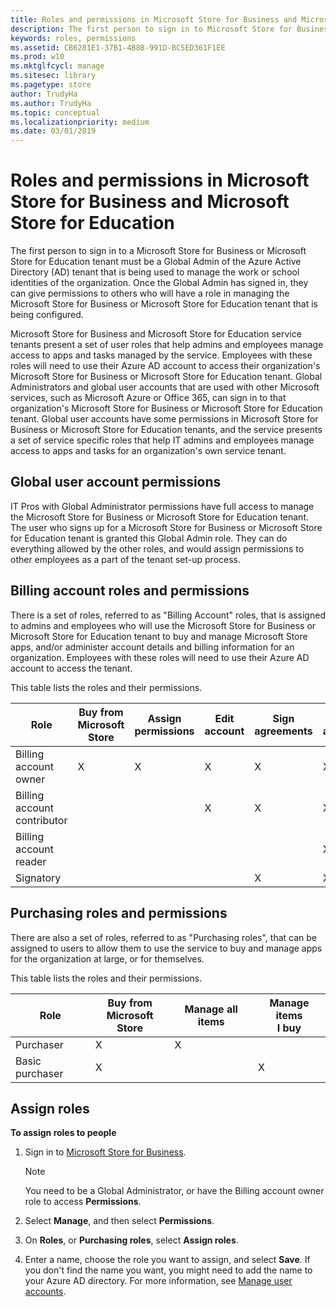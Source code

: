 ```yaml
---
title: Roles and permissions in Microsoft Store for Business and Microsoft Store for Education (Windows 10)
description: The first person to sign in to Microsoft Store for Business or Microsoft Store for Education must be a Global Admin of the Azure Active Directory (AD) tenant. Once the Global Admin has signed in, they can give permissions to others employees.
keywords: roles, permissions
ms.assetid: CB6281E1-37B1-4B8B-991D-BC5ED361F1EE
ms.prod: w10
ms.mktglfcycl: manage
ms.sitesec: library
ms.pagetype: store
author: TrudyHa
ms.author: TrudyHa
ms.topic: conceptual
ms.localizationpriority: medium
ms.date: 03/01/2019
---
```


# Roles and permissions in Microsoft Store for Business and Microsoft Store for Education
The first person to sign in to a Microsoft Store for Business or Microsoft Store for Education tenant must be a Global Admin of the Azure Active Directory (AD) tenant that is being used to manage the work or school identities of the organization. Once the Global Admin has signed in, they can give permissions to others who will have a role in managing the Microsoft Store for Business or Microsoft Store for Education tenant that is being configured.

Microsoft Store for Business and Microsoft Store for Education service tenants present a set of user roles that help admins and employees manage access to apps and tasks managed by the service. Employees with these roles will need to use their Azure AD account to access their organization's Microsoft Store for Business or Microsoft Store for Education tenant. Global Administrators and global user accounts that are used with other Microsoft services, such as Microsoft Azure or Office 365, can sign in to that organization's Microsoft Store for Business or Microsoft Store for Education tenant. Global user accounts have some permissions in Microsoft Store for Business or Microsoft Store for Education tenants, and the service presents a set of service specific roles that help IT admins and employees manage access to apps and tasks for an organization's own service tenant.


## Global user account permissions

IT Pros with Global Administrator permissions have full access to manage the Microsoft Store for Business or Microsoft Store for Education tenant. The user who signs up for a Microsoft Store for Business or Microsoft Store for Education tenant is granted this Global Admin role. They can do everything allowed by the other roles, and would assign permissions to other employees as a part of the tenant set-up process.


## Billing account roles and permissions

There is a set of roles, referred to as "Billing Account" roles, that is assigned to admins and employees who will use the Microsoft Store for Business or Microsoft Store for Education tenant to buy and manage Microsoft Store apps, and/or administer account details and billing information for an organization. Employees with these roles will need to use their Azure AD account to access the tenant.

This table lists the roles and their permissions.

|      Role               |  Buy from<br /> Microsoft Store | Assign<br />permissions | Edit<br /> account | Sign<br /> agreements | View<br />account |
| ------------------------| ------ | --------  | ------ | -------| -------- |
| Billing account owner   | X      |   X       | X      | X      | X        |
| Billing account contributor |       |          | X      | X      | X    |
| Billing account reader  |       |          |       |       | X        |
| Signatory              |       |         |      | X      | X        |

<!---
These permissions allow people to:
-   **Edit account**:
    -   Account information (view only)
    -   LOB publishers
    -   Management tools
    -   Offline licensing
    -   Permissions
    -   Private store
-   **Acquire apps** - Acquire apps from Microsoft Store and add them to your inventory.
-   **Distribute apps** - Distribute apps that are in your inventory. 
    - Admins can assign apps to people, add apps to the private store, or use a management tool.
    - Purchasers can assign apps to people.
    --> 
    
## Purchasing roles and permissions
There are also a set of roles, referred to as "Purchasing roles", that can be assigned to users to allow them to use the service to buy and manage apps for the organization at large, or for themselves. 

This table lists the roles and their permissions.

|      Role   |  Buy from<br /> Microsoft Store | Manage all items | Manage items<br /> I buy |
| ------------| ------ | --------  | ------ |
| Purchaser   | X      |   X       |      |
| Basic purchaser |  X     |          | X      |


## Assign roles
**To assign roles to people**

1.  Sign in to [Microsoft Store for Business](https://businessstore.microsoft.com).

    >[!Note]
    >You need to be a Global Administrator, or have the Billing account owner role to access **Permissions**. 
    
2.  Select **Manage**, and then select **Permissions**.
3.  On **Roles**, or **Purchasing roles**, select **Assign roles**. 
4.  Enter a name, choose the role you want to assign, and select **Save**.
    If you don't find the name you want, you might need to add the name to your Azure AD directory. For more information, see [Manage user accounts](manage-users-and-groups-microsoft-store-for-business.md).
